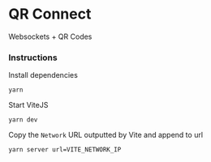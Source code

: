 # QR Connect

Websockets + QR Codes

### Instructions

Install dependencies

`yarn`

Start ViteJS

`yarn dev`

Copy the `Network` URL outputted by Vite and append to url

`yarn server url=VITE_NETWORK_IP`
